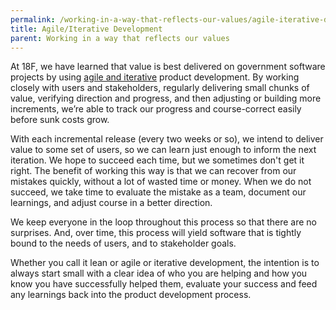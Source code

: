 ```yaml
---
permalink: /working-in-a-way-that-reflects-our-values/agile-iterative-development/
title: Agile/Iterative Development
parent: Working in a way that reflects our values
---
```

At 18F, we have learned that value is best delivered on government software projects by using <a href="https://agile.18f.gov/" target="_blank">agile and iterative</a> product development. By working closely with users and stakeholders, regularly delivering small chunks of value, verifying direction and progress, and then adjusting or building more increments, we’re able to track our progress and course-correct easily before sunk costs grow.

With each incremental release (every two weeks or so), we intend to deliver value to some set of users, so we can learn just enough to inform the next iteration. We hope to succeed each time, but we sometimes don't get it right. The benefit of working this way is that we can recover from our mistakes quickly, without a lot of wasted time or money. When we do not succeed, we take time to evaluate the mistake as a team, document our learnings, and adjust course in a better direction.

We keep everyone in the loop throughout this process so that there are no surprises. And, over time, this process will yield software that is tightly bound to the needs of users, and to stakeholder goals. 

Whether you call it lean or agile or iterative development, the intention is to always start small with a clear idea of who you are helping and how you know you have successfully helped them, evaluate your success and feed any learnings back into the product development process.
